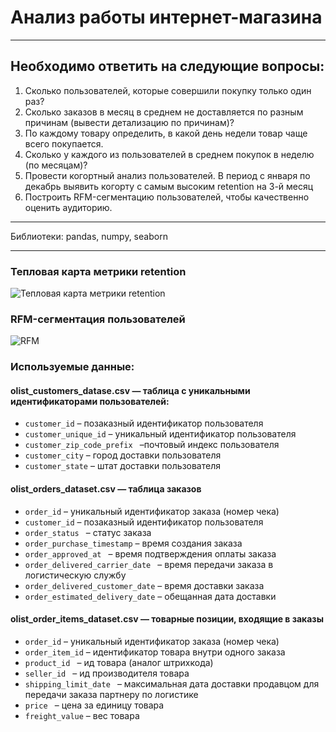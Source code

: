 # Анализ работы интернет-магазина
*****
## Необходимо ответить на следующие вопросы:  
1. Сколько пользователей, которые совершили покупку только один раз?  
2. Сколько заказов в месяц в среднем не доставляется по разным причинам (вывести детализацию по причинам)?  
3. По каждому товару определить, в какой день недели товар чаще всего покупается.  
4. Сколько у каждого из пользователей в среднем покупок в неделю (по месяцам)?  
5. Провести когортный анализ пользователей. В период с января по декабрь выявить когорту с самым высоким retention на 3-й месяц  
6. Построить RFM-сегментацию пользователей, чтобы качественно оценить аудиторию.  
*******
Библиотеки: pandas, numpy, seaborn  
***********
### Тепловая карта метрики retention  
![Тепловая карта метрики retention](https://sun9-1.userapi.com/impg/aTxObznb7IGKPI2xl4mysy3yrRLQc5iezWQE3A/IADY9oAlEqE.jpg?size=1515x895&quality=96&sign=2ab48dcd96cb5375fbbac653f3d35087&type=album)

### RFM-сегментация пользователей   
![RFM](https://sun9-13.userapi.com/impg/_cfLNAaA0BtgxMspuk156q-TOAutx1qBSmDVew/tOoKDsaj2_o.jpg?size=714x433&quality=96&sign=68a239623c83e2ed0565cdd107e14e23&type=album)

### Используемые данные:
####  olist_customers_datase.csv — таблица с уникальными идентификаторами пользователей:

- `customer_id` – позаказный идентификатор пользователя    
- `customer_unique_id` – уникальный идентификатор пользователя   
- `customer_zip_code_prefix ` –почтовый индекс пользователя
- `customer_city` – город доставки пользователя
- `customer_state` –  штат доставки пользователя   

#### olist_orders_dataset.csv —  таблица заказов

- `order_id` – уникальный идентификатор заказа (номер чека)  
- `customer_id` – позаказный идентификатор пользователя 
- `order_status ` –  статус заказа
- `order_purchase_timestamp` –  время создания заказа  
- `order_approved_at ` – время подтверждения оплаты заказа  
- `order_delivered_carrier_date ` – время передачи заказа в логистическую службу 
- `order_delivered_customer_date` – время доставки заказа  
- `order_estimated_delivery_date` – обещанная дата доставки

#### olist_order_items_dataset.csv —  товарные позиции, входящие в заказы

- `order_id` – уникальный идентификатор заказа (номер чека)  
- `order_item_id` – идентификатор товара внутри одного заказа
- `product_id ` –  ид товара (аналог штрихкода)
- `seller_id ` –   ид производителя товара  
- `shipping_limit_date ` – максимальная дата доставки продавцом для передачи заказа партнеру по логистике 
- `price ` – цена за единицу товара
- `freight_value` –  вес товара

   
